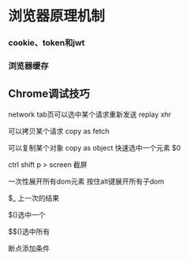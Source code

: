 # 浏览器原理机制

### cookie、token和jwt



### 浏览器缓存





## Chrome调试技巧

network tab页可以选中某个请求重新发送 replay xhr

可以拷贝某个请求  copy as fetch

可以复制某个对象  copy as object
快速选中一个元素 $0

ctrl shift p > screen 截屏

一次性展开所有dom元素  按住alt键展开所有子dom

$_ 上一次的结果

$()选中一个

$$()选中所有

断点添加条件



